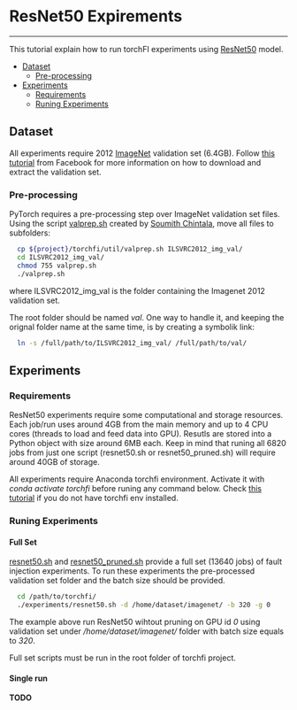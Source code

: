 # ResNet50 Expirements
--------------------------------------------------------------------------------

This tutorial explain how to run torchFI experiments using [ResNet50](https://arxiv.org/pdf/1512.03385.pdf) model.

- [Dataset](#dataset)
  - [Pre-processing](#pre-processing)
- [Experiments](#citation)
  - [Requirements](#requirements)
  - [Runing Experiments](#runing-experiments)

## Dataset

  All experiments require 2012 [ImageNet](http://image-net.org/) validation set (6.4GB). Follow [this tutorial](https://github.com/facebook/fb.resnet.torch/blob/master/INSTALL.md#download-the-imagenet-dataset) from Facebook for more information on how to download and extract the validation set.

### Pre-processing

  PyTorch requires a pre-processing step over ImageNet validation set files. Using the script [valprep.sh](https://github.com/bfgoldstein/torchfi/tree/master/util) created by [Soumith Chintala](https://github.com/soumith), move all files to subfolders:

  ```bash
    cp ${project}/torchfi/util/valprep.sh ILSVRC2012_img_val/
    cd ILSVRC2012_img_val/
    chmod 755 valprep.sh
    ./valprep.sh
  ```

  where ILSVRC2012_img_val is the folder containing the Imagenet 2012 validation set.

  The root folder should be named *val*. One way to handle it, and keeping the orignal folder name at the same time, is by creating a symbolik link:

  ```bash
    ln -s /full/path/to/ILSVRC2012_img_val/ /full/path/to/val/
  ```

## Experiments

### Requirements

  ResNet50 experiments require some computational and storage resources. Each job/run uses around 4GB from the main memory and up to 4 CPU cores (threads to load and feed data into GPU). Resutls are stored into a Python object with size around 6MB each. Keep in mind that runing all 6820 jobs from just one script (resnet50.sh or resnet50_pruned.sh) will require around 40GB of storage.

  All experiments require Anaconda torchfi environment. Activate it with *conda activate torchfi* before runing any command below. Check [this tutorial](https://github.com/bfgoldstein/torchfi#install-dependencies) if you do not have torchfi env installed.

### Runing Experiments

#### Full Set

  [resnet50.sh](https://github.com/bfgoldstein/torchfi/blob/master/experiments/resnet50.sh) and [resnet50_pruned.sh](https://github.com/bfgoldstein/torchfi/blob/master/experiments/resnet50_pruned.sh) provide a full set (13640 jobs) of fault injection experiments. To run these experiments the pre-processed validation set folder and the batch size should be provided.

  ```bash
    cd /path/to/torchfi/
    ./experiments/resnet50.sh -d /home/dataset/imagenet/ -b 320 -g 0
  ```

  The example above run ResNet50 wihtout pruning on GPU id *0* using validation set under */home/dataset/imagenet/* folder with batch size equals to *320*.

  Full set scripts must be run in the root folder of torchfi project.

#### Single run

**TODO**